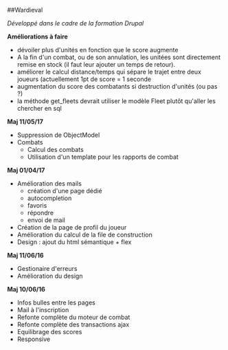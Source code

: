##Wardieval

_Développé dans le cadre de la formation Drupal_

**Améliorations à faire**
- dévoiler plus d'unités en fonction que le score augmente
- A la fin d'un combat, ou de son annulation, les unitées sont directement remise en stock (il faut leur ajouter un temps de retour).
- améliorer le calcul distance/temps qui sépare le trajet entre deux joueurs (actuellement 1pt de score = 1 seconde
- augmentation du score des combatants si destruction d'unités (ou pas ?)
- la méthode get_fleets devrait utiliser le modèle Fleet plutôt qu'aller les chercher en sql

**Maj 11/05/17**
- Suppression de ObjectModel
- Combats
    - Calcul des combats
    - Utilisation d'un template pour les rapports de combat
    
**Maj 01/04/17**
- Amélioration des mails
    - création d'une page dédié
    - autocompletion
    - favoris
    - répondre
    - envoi de mail
- Création de la page de profil du joueur
- Amélioration du calcul de la file de construction
- Design : ajout du html sémantique + flex

**Maj 11/06/16**
- Gestionaire d'erreurs
- Amélioration du design

**Maj 10/06/16**
- Infos bulles entre les pages
- Mail à l'inscription
- Refonte complète du moteur de combat
- Refonte complète des transactions ajax
- Equilibrage des scores
- Responsive